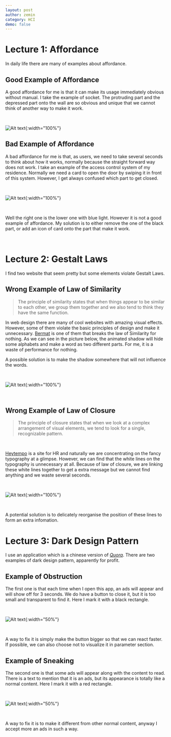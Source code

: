 ```yaml
---
layout: post
author: zemin 
category: HCI
demo: false 
---
```


# Lecture 1: Affordance

In daily life there are many of examples about affordance.

## Good Example of Affordance

A good affordance for me is that it can make its usage immediately obvious without manual. I take the example of socket. The protruding part and the depressed part onto the wall are so obvious and unique that we cannot think of another way to make it work.

&nbsp;

![Alt text](https://raw.githubusercontent.com/zemin-xu/zemin-xu.github.io/master/assets/images/hci_lecture/socket.jpg "example of a good affordance"){:width="100%"}

## Bad Example of Affordance

A bad affordance for me is that, as users, we need to take several seconds to think about how it works, normally because the straight forward way does not work. I take an example of the access control system of my residence. Normally we need a card to open the door by swiping it in front of this system. However, I get always confused which part to get closed.

&nbsp;

![Alt text](https://raw.githubusercontent.com/zemin-xu/zemin-xu.github.io/master/assets/images/hci_lecture/access_control.jpg "example of a bad affordance"){:width="100%"}

&nbsp;

Well the right one is the lower one with blue light. However it is not a good example of affordance. My solution is to either remove the one of the black part, or add an icon of card onto the part that make it work.

&nbsp;

# Lecture 2: Gestalt Laws

I find two website that seem pretty but some elements violate Gestalt Laws.

## Wrong Example of Law of Similarity

> The principle of similarity states that when things appear to be similar to each other, we group them together and we also tend to think they have the same function.

In web design there are many of cool websites with amazing visual effects. However, some of them violate the basic principles of design and make it unnecessary. [Bermat](https://bermat.it/it) is one of them that breaks the law of Similarity for nothing. As we can see in the picture below, the animated shadow will hide some alphabets and make a word as two different parts. For me, it is a waste of performance for nothing.

A possible solution is to make the shadow somewhere that will not influence the words.

&nbsp;

![Alt text](https://raw.githubusercontent.com/zemin-xu/zemin-xu.github.io/master/assets/images/hci_lecture/bermat.png "bermat"){:width="100%"}

&nbsp;

## Wrong Example of Law of Closure

> The principle of closure states that when we look at a complex arrangement of visual elements, we tend to look for a single, recognizable pattern.

&nbsp;

[Heytempo](https://www.heytempo.com/) is a site for HR and naturally we are concentrating on the fancy typography at a glimpse. However, we can find that the white lines on the typography is unnecessary at all. Because of law of closure, we are linking these white lines together to get a extra message but we cannot find anything and we waste several seconds.

&nbsp;

![Alt text](https://raw.githubusercontent.com/zemin-xu/zemin-xu.github.io/master/assets/images/hci_lecture/tempo.png "heytempo"){:width="100%"}

&nbsp;

A potential solution is to delicately reorganise the position of these lines to form an extra infomation.

# Lecture 3: Dark Design Pattern

I use an application which is a chinese version of *[Quora](https://www.quora.com/)*. There are two examples of dark design pattern, apparently for profit.

## Example of Obstruction

The first one is that each time when I open this app, an ads will appear and will show off for 3 seconds. We do have a button to close it, but it is too small and transparent to find it. Here I mark it with a black rectangle.

&nbsp;

![Alt text](https://raw.githubusercontent.com/zemin-xu/zemin-xu.github.io/master/assets/images/hci_lecture/obstruction.png "example of obstruction"){:width="50%"}

&nbsp;

A way to fix it is simply make the button bigger so that we can react faster. If possible, we can also choose not to visualize it in parameter section.

## Example of Sneaking 
The second one is that some ads will appear along with the content to read. There is a text to mention that it is an ads, but its appearance is totally like a normal content. Here I mark it with a red rectangle.

&nbsp;

![Alt text](https://raw.githubusercontent.com/zemin-xu/zemin-xu.github.io/master/assets/images/hci_lecture/sneaking.png "example of sneaking"){:width="50%"}

&nbsp;

A way to fix it is to make it different from other normal content, anyway I accept more an ads in such a way.
